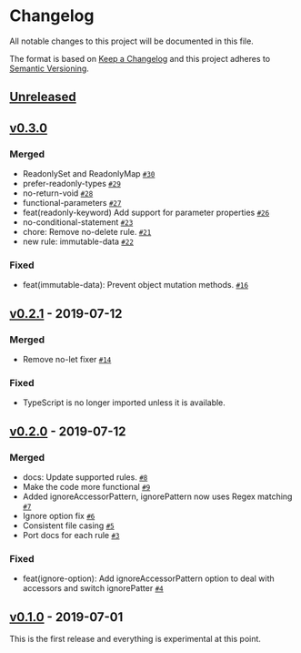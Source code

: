 # Changelog

All notable changes to this project will be documented in this file.

The format is based on [Keep a Changelog](https://keepachangelog.com/en/1.0.0/)
and this project adheres to [Semantic Versioning](https://semver.org/spec/v2.0.0.html).

## [Unreleased](https://github.com/jonaskello/eslint-plugin-ts-immutable/compare/v0.3.0...HEAD)

## [v0.3.0](https://github.com/jonaskello/eslint-plugin-ts-immutable/compare/v0.2.1...v0.3.0)

### Merged

- ReadonlySet and ReadonlyMap [`#30`](https://github.com/jonaskello/eslint-plugin-ts-immutable/pull/30)
- prefer-readonly-types [`#29`](https://github.com/jonaskello/eslint-plugin-ts-immutable/pull/29)
- no-return-void [`#28`](https://github.com/jonaskello/eslint-plugin-ts-immutable/pull/28)
- functional-parameters [`#27`](https://github.com/jonaskello/eslint-plugin-ts-immutable/pull/27)
- feat(readonly-keyword) Add support for parameter properties [`#26`](https://github.com/jonaskello/eslint-plugin-ts-immutable/pull/26)
- no-conditional-statement [`#23`](https://github.com/jonaskello/eslint-plugin-ts-immutable/pull/23)
- chore: Remove no-delete rule. [`#21`](https://github.com/jonaskello/eslint-plugin-ts-immutable/pull/21)
- new rule: immutable-data [`#22`](https://github.com/jonaskello/eslint-plugin-ts-immutable/pull/22)

### Fixed

- feat(immutable-data): Prevent object mutation methods. [`#16`](https://github.com/jonaskello/eslint-plugin-ts-immutable/issues/16)

## [v0.2.1](https://github.com/jonaskello/eslint-plugin-ts-immutable/compare/v0.2.0...v0.2.1) - 2019-07-12

### Merged

- Remove no-let fixer [`#14`](https://github.com/jonaskello/eslint-plugin-ts-immutable/pull/14)

### Fixed

- TypeScript is no longer imported unless it is available.

## [v0.2.0](https://github.com/jonaskello/eslint-plugin-ts-immutable/compare/v0.1.0...v0.2.0) - 2019-07-12

### Merged

- docs: Update supported rules. [`#8`](https://github.com/jonaskello/eslint-plugin-ts-immutable/pull/8)
- Make the code more functional [`#9`](https://github.com/jonaskello/eslint-plugin-ts-immutable/pull/9)
- Added ignoreAccessorPattern, ignorePattern now uses Regex matching [`#7`](https://github.com/jonaskello/eslint-plugin-ts-immutable/pull/7)
- Ignore option fix [`#6`](https://github.com/jonaskello/eslint-plugin-ts-immutable/pull/6)
- Consistent file casing [`#5`](https://github.com/jonaskello/eslint-plugin-ts-immutable/pull/5)
- Port docs for each rule [`#3`](https://github.com/jonaskello/eslint-plugin-ts-immutable/pull/3)

### Fixed

- feat(ignore-option): Add ignoreAccessorPattern option to deal with accessors and switch ignorePatter [`#4`](https://github.com/jonaskello/eslint-plugin-ts-immutable/issues/4)

## [v0.1.0](https://github.com/jonaskello/eslint-plugin-ts-immutable/releases/tag/v0.1.0) - 2019-07-01

This is the first release and everything is experimental at this point.
